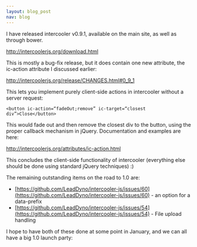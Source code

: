 ```yaml
---
layout: blog_post
nav: blog
---
```


I have released intercooler v0.9.1, available on the main site, as well as through bower.

<http://intercoolerjs.org/download.html>

This is mostly a bug-fix release, but it does contain one new attribute, the ic-action attribute I discussed earlier:

<http://intercoolerjs.org/release/CHANGES.html#0_9_1>

This lets you implement purely client-side actions in intercooler without a server request:

    <button ic-action=“fadeOut;remove” ic-target=“closest div”>Close</button>

This would fade out and then remove the closest div to the button, using the proper callback mechanism in jQuery.  Documentation and examples are here:

<http://intercoolerjs.org/attributes/ic-action.html>

This concludes the client-side functionality of intercooler (everything else should be done using standard jQuery techniques) :)

The remaining outstanding items on the road to 1.0 are:

  * [https://github.com/LeadDyno/intercooler-js/issues/60](https://github.com/LeadDyno/intercooler-js/issues/60) - an option for a data-prefix
  * [https://github.com/LeadDyno/intercooler-js/issues/54](https://github.com/LeadDyno/intercooler-js/issues/54) - File upload handling

I hope to have both of these done at some point in January, and we can all have a big 1.0 launch party: